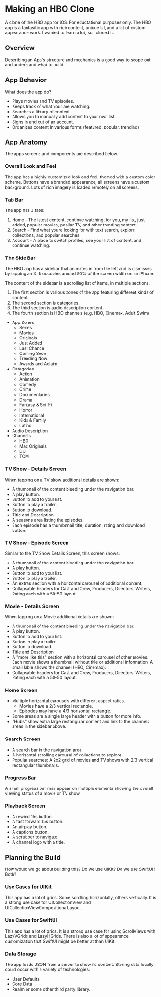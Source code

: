 # Making an HBO Clone

A clone of the HBO app for iOS. For eductational purposes only. The HBO app is a fantasitic app with rich content, unique UI, and a lot of custom appearance work. I wanted to learn a lot, so I cloned it.

## Overview

Describing an App's structure and mechanics is a good way to scope out and understand what to build.

## App Behavior

What does the app do?

- Plays movies and TV episodes.
- Keeps track of what your are watching.
- Searches a library of content.
- Allows you to manually add content to your own list.
- Signs in and out of an account.
- Organizes content in various forms (featured, popular, trending)

## App Anatomy

The apps screens and components are described below.

### Overall Look and Feel

The app has a highly customized look and feel, themed with a custom color scheme. Buttons have a branded appearance, all screens have a custom background. Lots of rich imagery is loaded remotely on all screens.

### Tab Bar

The app has 3 tabs:

1. Home - The latest content, continue watching, for you, my list, just added, popular movies, popilar TV, and other trending content.
2. Search - Find what youre looking for with text search, explore collections, and popular searches.
3. Account - A place to switch profiles, see your list of content, and continue watching.

### The Side Bar

The HBO app has a sidebar that animates in from the left and is dismisses by tapping an X. It occupies around 90% of the screen width on an iPhone.

The content of the sidebar is a scrolling list of items, in multiple sections. 

1. The first section is various zones of the app featuring different kinds of content.
2. The second section is categories.
3. The third section is audio description content.
4. The fourth section is HBO channels (e.g. HBO, Cinemax, Adult Swim)

- App Zones
    - Series
    - Movies
    - Originals
    - Just Added
    - Last Chance
    - Coming Soon
    - Trending Now
    - Awards and Aclaim
- Categories
    - Action
    - Animation
    - Comedy
    - Crime
    - Documentaries
    - Drama
    - Fantasy & Sci-Fi
    - Horror
    - International
    - Kids & Family
    - Latino
- Audio Description
- Channels
    - HBO
    - Max Originals
    - DC
    - TCM

### TV Show - Details Screen

When tapping on a TV show additional details are shown:

- A thumbnail of the content bleeding under the navigation bar.
- A play button.
- Button to add to your list.
- Button to play a trailer.
- Button to download.
- Title and Description.
- A seasons area listing the episodes.
- Each episode has a thumbnnail title, duration, rating and download button.

### TV Show - Episode Screen

Similar to the TV Show Details Screen, this screen shows:

- A thumbnail of the content bleeding under the navigation bar.
- A play button.
- Button to add to your list.
- Button to play a trailer.
- An extras section with a horizontal carousel of additional content.
- Collapsable headers for Cast and Crew, Producers, Directors, Writers, Rating each with a 50-50 layout.

### Movie - Details Screen

When tapping on a Movie additional details are shown:

- A thumbnail of the content bleeding under the navigation bar.
- A play button.
- Button to add to your list.
- Button to play a trailer.
- Button to download.
- Title and Description.
- A "more like this" section with a horizontal carousel of other movies. Each movie shows a thumbnail without title or additional information. A small lable shows the channel (HBO, Cinemax).
- Collapsable headers for Cast and Crew, Producers, Directors, Writers, Rating each with a 50-50 layout.

### Home Screen

- Multiple horizontal carousels with different aspect ratios.
    - Movies have a 2/3 vertical rectangle.
    - Episodes may have a 4/3 horizontal rectangle.
- Some areas are a single large header with a button for more info.
- "Hubs" show extra large rectangular content and link to the channels areas in the sidebar above.

### Search Screen

- A search bar in the navigation area.
- A horizontal scrolling carousel of collections to explore.
- Popular searches: A 2x2 grid of movies and TV shows with 2/3 vertical rectangular thumbnails.

### Progress Bar

A small progress bar may appear on multiple elements showing the overall viewing status of a movie or TV show.

### Playback Screen

- A rewind 15s button.
- A fast forward 15s button.
- An airplay button.
- A captions button.
- A scrubber to navigate.
- A channel logo with a title.


## Planning the Build

How would we go about building this? Do we use UIKit? Do we use SwiftUI? Both?

### Use Cases for UIKit

This app has a lot of grids. Some scrolling horizontally, others vertically. It is a strong use case for UICollectionView and UICollectionViewCompositionalLayout.

### Use Cases for SwiftUI

This app has a lot of grids. It is a strong use case for using ScrollViews with LazyVGrids and LazyHGrids. There is also a lot of appearance customization that SwiftUI might be better at than UIKit.

### Data Storage

The app loads JSON from a server to show its content. Storing data locally could occur with a variety of technologies:

- User Defaults
- Core Data
- Realm or some other third party library.


